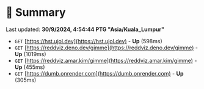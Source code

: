 # 📖 Summary
Last updated: **30/9/2024, 4:54:44 PTG "Asia/Kuala_Lumpur"**

- `GET` [https://hst.ujol.dev](https://hst.ujol.dev) - **Up** (598ms)
- `GET` [https://reddviz.deno.dev/gimme](https://reddviz.deno.dev/gimme) - **Up** (1019ms)
- `GET` [https://reddviz.amar.kim/gimme](https://reddviz.amar.kim/gimme) - **Up** (455ms)
- `GET` [https://dumb.onrender.com](https://dumb.onrender.com) - **Up** (305ms)
